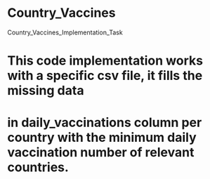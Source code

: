 # Country_Vaccines
Country_Vaccines_Implementation_Task

# This code implementation works with a specific csv file, it fills the missing data
# in daily_vaccinations column per country with the minimum daily vaccination number of relevant countries.  
